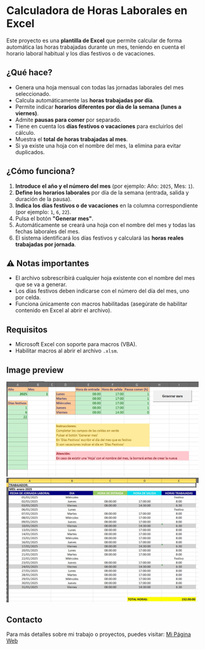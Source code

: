 # Calculadora de Horas Laborales en Excel

Este proyecto es una **plantilla de Excel** que permite calcular de forma automática las horas trabajadas durante un mes, teniendo en cuenta el horario laboral habitual y los días festivos o de vacaciones.


## ¿Qué hace?

- Genera una hoja mensual con todas las jornadas laborales del mes seleccionado.
- Calcula automáticamente las **horas trabajadas por día**.
- Permite indicar **horarios diferentes por día de la semana (lunes a viernes)**.
- Admite **pausas para comer** por separado.
- Tiene en cuenta los **días festivos o vacaciones** para excluirlos del cálculo.
- Muestra el **total de horas trabajadas al mes**.
- Si ya existe una hoja con el nombre del mes, la elimina para evitar duplicados.


## ¿Cómo funciona?

1. **Introduce el año y el número del mes** (por ejemplo: Año: `2025`, Mes: `1`).
2. **Define los horarios laborales** por día de la semana (entrada, salida y duración de la pausa).
3. **Indica los días festivos o de vacaciones** en la columna correspondiente (por ejemplo: `1`, `6`, `22`).
4. Pulsa el botón **"Generar mes"**.
5. Automáticamente se creará una hoja con el nombre del mes y todas las fechas laborales del mes.
6. El sistema identificará los días festivos y calculará las **horas reales trabajadas por jornada**.


## ⚠️ Notas importantes

- El archivo sobrescribirá cualquier hoja existente con el nombre del mes que se va a generar.
- Los días festivos deben indicarse con el número del día del mes, uno por celda.
- Funciona únicamente con macros habilitadas (asegúrate de habilitar contenido en Excel al abrir el archivo).


## Requisitos

- Microsoft Excel con soporte para macros (VBA).
- Habilitar macros al abrir el archivo `.xlsm`.


## Image preview
![Preview](https://raw.githubusercontent.com/isromar/excel/main/jornada-laboral/preview.jpg)
![Preview](https://raw.githubusercontent.com/isromar/excel/main/jornada-laboral/preview2.jpg)


## Contacto
Para más detalles sobre mi trabajo o proyectos, puedes visitar:
[Mi Página Web](https://www.isabelrodenas.es)